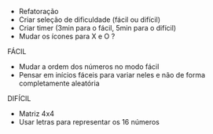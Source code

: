 - Refatoração
- Criar seleção de dificuldade (fácil ou difícil)
- Criar timer (3min para o fácil, 5min para o difícil)
- Mudar os ícones para X e O ?

FÁCIL
- Mudar a ordem dos números no modo fácil
- Pensar em inícios fáceis para variar neles e não de forma completamente aleatória

DIFÍCIL
- Matriz 4x4
- Usar letras para representar os 16 números
